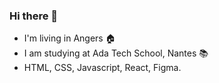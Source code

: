 ### Hi there 👋

- I'm living in Angers 🏠
- I am studying at Ada Tech School, Nantes 📚
- HTML, CSS, Javascript, React, Figma. 
